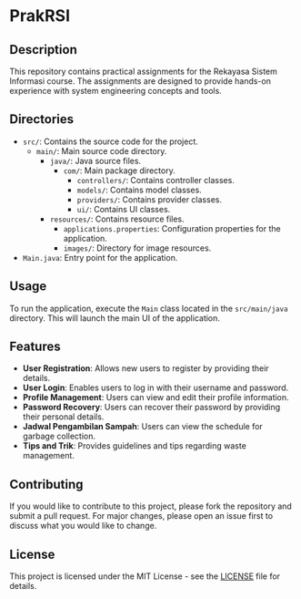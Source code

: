 # PrakRSI

## Description

This repository contains practical assignments for the Rekayasa Sistem Informasi course. The assignments are designed to provide hands-on experience with system engineering concepts and tools.

## Directories

- `src/`: Contains the source code for the project.
  - `main/`: Main source code directory.
    - `java/`: Java source files.
      - `com/`: Main package directory.
        - `controllers/`: Contains controller classes.
        - `models/`: Contains model classes.
        - `providers/`: Contains provider classes.
        - `ui/`: Contains UI classes.
    - `resources/`: Contains resource files.
      - `applications.properties`: Configuration properties for the application.
      - `images/`: Directory for image resources.
- `Main.java`: Entry point for the application.

## Usage

To run the application, execute the `Main` class located in the `src/main/java` directory. This will launch the main UI of the application.

## Features

- **User Registration**: Allows new users to register by providing their details.
- **User Login**: Enables users to log in with their username and password.
- **Profile Management**: Users can view and edit their profile information.
- **Password Recovery**: Users can recover their password by providing their personal details.
- **Jadwal Pengambilan Sampah**: Users can view the schedule for garbage collection.
- **Tips and Trik**: Provides guidelines and tips regarding waste management.

## Contributing

If you would like to contribute to this project, please fork the repository and submit a pull request. For major changes, please open an issue first to discuss what you would like to change.

## License

This project is licensed under the MIT License - see the [LICENSE](LICENSE) file for details.
